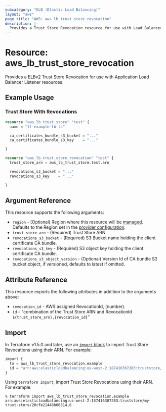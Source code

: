 ```yaml
---
subcategory: "ELB (Elastic Load Balancing)"
layout: "aws"
page_title: "AWS: aws_lb_trust_store_revocation"
description: |-
  Provides a Trust Store Revocation resource for use with Load Balancers.
---
```


# Resource: aws_lb_trust_store_revocation

Provides a ELBv2 Trust Store Revocation for use with Application Load Balancer Listener resources.

## Example Usage

### Trust Store With Revocations

```terraform
resource "aws_lb_trust_store" "test" {
  name = "tf-example-lb-ts"

  ca_certificates_bundle_s3_bucket = "..."
  ca_certificates_bundle_s3_key    = "..."

}

resource "aws_lb_trust_store_revocation" "test" {
  trust_store_arn = aws_lb_trust_store.test.arn

  revocations_s3_bucket = "..."
  revocations_s3_key    = "..."

}

```

## Argument Reference

This resource supports the following arguments:

* `region` - (Optional) Region where this resource will be [managed](https://docs.aws.amazon.com/general/latest/gr/rande.html#regional-endpoints). Defaults to the Region set in the [provider configuration](https://registry.terraform.io/providers/hashicorp/aws/latest/docs#aws-configuration-reference).
* `trust_store_arn` - (Required) Trust Store ARN.
* `revocations_s3_bucket` - (Required) S3 Bucket name holding the client certificate CA bundle.
* `revocations_s3_key` - (Required) S3 object key holding the client certificate CA bundle.
* `revocations_s3_object_version` - (Optional) Version Id of CA bundle S3 bucket object, if versioned, defaults to latest if omitted.

## Attribute Reference

This resource exports the following attributes in addition to the arguments above:

* `revocation_id` - AWS assigned RevocationId, (number).
* `id` - "combination of the Trust Store ARN and RevocationId `${trust_store_arn},{revocation_id}`"

## Import

In Terraform v1.5.0 and later, use an [`import` block](https://developer.hashicorp.com/terraform/language/import) to import Trust Store Revocations using their ARN. For example:

```terraform
import {
  to = aws_lb_trust_store_revocation.example
  id = "arn:aws:elasticloadbalancing:us-west-2:187416307283:truststore/my-trust-store/20cfe21448b66314,6"
}
```

Using `terraform import`, import Trust Store Revocations using their ARN. For example:

```console
% terraform import aws_lb_trust_store_revocation.example arn:aws:elasticloadbalancing:us-west-2:187416307283:truststore/my-trust-store/20cfe21448b66314,6
```

